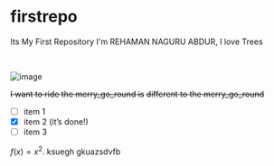 # firstrepo
Its My First Repository
I'm REHAMAN NAGURU ABDUR, I love Trees

<br>

![image](https://user-images.githubusercontent.com/711743/96873062-bcb9ff00-1474-11eb-8594-07267b601db6.gif)


~~I want to ride the merry_go_round is~~
~~different to the merry\_go\_round~~


- [ ] item 1
- [x] item 2 (it’s done!)
- [ ] item 3

$f(x) = x^2$.
ksuegh
gkuazsdvfb
